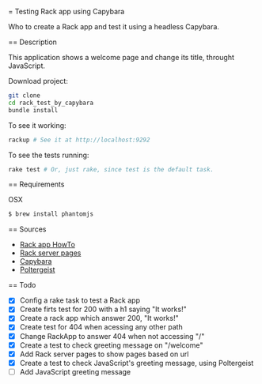 = Testing Rack app using Capybara

Who to create a Rack app and test it using a headless Capybara.

== Description

This application shows a welcome page and change its title, throught JavaScript.

Download project:

```bash
git clone
cd rack_test_by_capybara
bundle install
```

To see it working:

```bash
rackup # See it at http://localhost:9292
```

To see the tests running:

```bash
rake test # Or, just rake, since test is the default task.
```

== Requirements

OSX

```bash
$ brew install phantomjs
```

== Sources

 - [Rack app HowTo]("https://github.com/rack/rack/wiki/(tutorial)-rackup-howto")
 - [Rack server pages](https://github.com/migrs/rack-server-pages)
 - [Capybara](https://github.com/jnicklas/capybara)
 - [Poltergeist](https://github.com/teampoltergeist/poltergeist)

== Todo

 - [x] Config a rake task to test a Rack app
 - [x] Create firts test for 200 with a h1 saying "It works!"
 - [x] Create a rack app which answer 200, "It works!"
 - [x] Create test for 404 when acessing any other path
 - [x] Change RackApp to answer 404 when not accessing "/"
 - [x] Create a test to check greeting message on "/welcome"
 - [x] Add Rack server pages to show pages based on url
 - [x] Create a test to check JavaScript's greeting message, using Poltergeist
 - [ ] Add JavaScript greeting message
